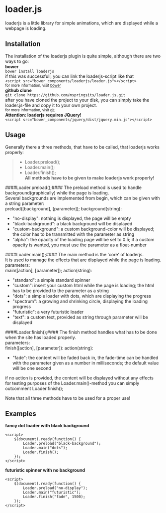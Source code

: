 loader.js
=========

loaderjs is a little library for simple animations, which are displayed while a webpage is loading.

Installation
------------
The installation of the loaderjs plugin is quite simple, although there are two ways to go:<br>
**bower**<br>
```bower install loaderjs```<br>
if this was successfull, you can link the loaderjs-script like that<br>
```<script src="bower_components/loaderjs/loader.js"></script>```<br>
<sub>for more information, visit [bower](https://github.com/bower/bower)</sub>
<br>
**github clone**<br>
```git clone https://github.com/mspringsits/loader.js.git```<br>
after you have cloned the project to your disk, you can simply take the loader.js-file and copy it to your own project.<br>
<sub>for more information, visit [git](https://github.com/git/git)</sub><br>
**Attention: loaderjs requires JQuery!**<br>
```<script src="bower_components/jquery/dist/jquery.min.js"></script>```<br>


Usage
-----
Generally there a three methods, that have to be called, that loaderjs works properly:
>  + Loader.preload();
>  + Loader.main();
>  + Loader.finish();<br>
**All methods have to be given to make loaderjs work properly!**

####Loader.preload();####
The preload method is used to handle background(graphically) while the page is loading.<br>
Several backgrounds are implemented from begin, which can be given with a string
parameter:<br>
preload([background], [parameter]);
background(string):
+ "no-display": nothing is displayed, the page will be empty
+ "black-background": a black background will be displayed
+ "custom-background": a custom background-color will be displayed; the color has to be transmitted with the parameter as string
+ "alpha": the opacity of the loading page will be set to 0.5; if a custom opacity is wanted, you must use the parameter as a float-number

####Loader.main();####
The main method is the 'core' of loaderjs.<br>
It is used to manage the effects that are displayed while the page is loading.<br>
parameters:<br>
main([action], [parameter]);
action(string):
+ "standard": a simple standard spinner
+ "custom": insert your custom html while the page is loading; the html has to be provided to the parameter as a string
+ "dots": a simple loader with dots, which are displaying the progress
+ "spectrum": a growing and shrinking circle, displaying the loading progress
+ "futuristic": a very futuristic loader
+ "text": a custom text, provided as string through parameter will be displayed

####Loader.finish();####
The finish method handles what has to be done when the site has loaded properly.<br>
parameters:<br>
finish([action], [parameter]):
action(string):
+ "fade": the content will be faded back in, the fade-time can be handled with the parameter given as a number in milliseconds; the default value will be one second

if no action is provided, the content will be displayed without any effects<br>
for testing purposes of the Loader.main()-method you can simply outcomment Loader.finish();<br>

Note that all three methods have to be used for a proper use!

Examples
--------

**fancy dot loader with black background**
```
<script>
    $(document).ready(function() {
        Loader.preload("black-background");
        Loader.main("dots");
        Loader.finish();
    });
</script>
```

**futuristic spinner with no background**

```
<script>
    $(document).ready(function() {
        Loader.preload("no-display");
        Loader.main("futuristic");
        Loader.finish("fade", 1500);
    });
</script>
```
